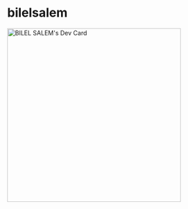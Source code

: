 # bilelsalem
<a href="https://app.daily.dev/DailyDevTips"><img src="https://github.com/bilelsalem2020/bilelsalem/devcard.svg" width="400" alt="BILEL SALEM's Dev Card"/></a>
